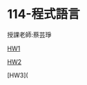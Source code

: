 # 114-程式語言
授課老師:蔡芸琤

[HW1](https://github.com/yu072333/114-/blob/main/hw1.ipynb)

[HW2](https://github.com/yu072333/114-/blob/main/%E7%A8%8B%E8%A8%ADHW2.ipynb)

[HW3](

